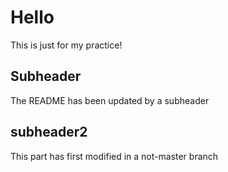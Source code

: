 # Hello

This is just for my practice!


## Subheader 

The README has been updated by a subheader

## subheader2

This part has first modified in a not-master branch